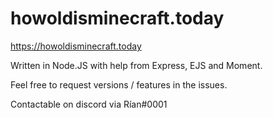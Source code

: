# howoldisminecraft.today

https://howoldisminecraft.today

Written in Node.JS with help from Express, EJS and Moment. 

Feel free to request versions / features in the issues. 

Contactable on discord via Rían#0001
